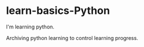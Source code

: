 # learn-basics-Python
I'm learning python.


Archiving python learning to control learning progress. 
